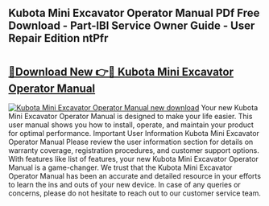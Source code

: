 ## Kubota Mini Excavator Operator Manual PDf Free Download - Part-lBl Service Owner Guide - User Repair Edition ntPfr

# <h2><a href="http://bc92455.oget.top/?id=Kubota+Mini+Excavator+Operator+Manual">🔗Download New 👉🔴 Kubota Mini Excavator Operator Manual</a></h2>

[![Kubota Mini Excavator Operator Manual new download](https://i.imgur.com/5g1atiW.png)](http://bc92455.oget.top/?id=Kubota+Mini+Excavator+Operator+Manual)
Your new Kubota Mini Excavator Operator Manual is designed to make your life easier. This user manual shows you how to install, operate, and maintain your product for optimal performance. Important User Information Kubota Mini Excavator Operator Manual Please review the user information section for details on warranty coverage, registration procedures, and customer support options. With features like list of features, your new Kubota Mini Excavator Operator Manual is a game-changer. We trust that the Kubota Mini Excavator Operator Manual has been an accurate and detailed resource in your efforts to learn the ins and outs of your new device. In case of any queries or concerns, please do not hesitate to reach out to our customer service team.
